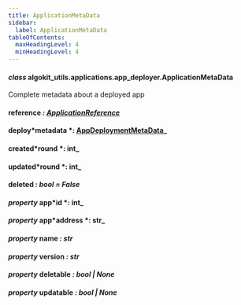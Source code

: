 ```yaml
---
title: ApplicationMetaData
sidebar:
  label: ApplicationMetaData
tableOfContents:
  maxHeadingLevel: 4
  minHeadingLevel: 4
---
```


#### _class_ algokit_utils.applications.app_deployer.ApplicationMetaData

Complete metadata about a deployed app

#### reference _: [ApplicationReference](ApplicationReference.md#algokit_utils.applications.app_deployer.ApplicationReference)_

#### deploy*metadata *: [AppDeploymentMetaData](AppDeploymentMetaData.md#algokit_utils.applications.app_deployer.AppDeploymentMetaData)\_

#### created*round *: int\_

#### updated*round *: int\_

#### deleted _: bool_ _= False_

#### _property_ app*id *: int\_

#### _property_ app*address *: str\_

#### _property_ name _: str_

#### _property_ version _: str_

#### _property_ deletable _: bool | None_

#### _property_ updatable _: bool | None_
